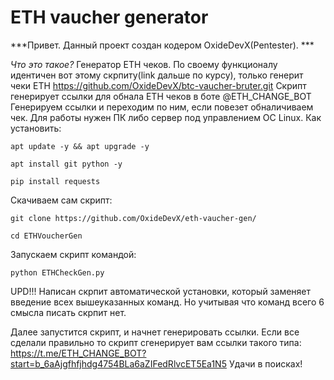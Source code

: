 # ETH vaucher generator
***Привет. Данный проект создан кодером OxideDevX(Pentester). ***

*Что это такое?*
Генератор ETH чеков. 
По своему функционалу идентичен вот этому скрпиту(link дальше по курсу), только генерит чеки ЕТН https://github.com/OxideDevX/btc-vaucher-bruter.git
Скрипт генерирует ссылки для обнала ETH чеков в боте @ETH_CHANGE_BOT
Генерируем ссылки и переходим по ним, если повезет обналичиваем чек.
Для работы нужен ПК либо сервер под управлением ОС Linux.
Как установить: 

    apt update -y && apt upgrade -y

    apt install git python -y

    pip install requests

Скачиваем сам скрипт:

    git clone https://github.com/OxideDevX/eth-vaucher-gen/

    cd ETHVoucherGen

Запускаем скрипт командой:

    python ETHCheckGen.py
   
   
UPD!!! Написан скрпит автоматической установки, который заменяет введение всех вышеуказанных команд. Но учитывая что команд всего 6 смысла писать скрпит нет. 

Далее запустится скрипт, и начнет генерировать ссылки.
Если все сделали правильно то скрипт сгенерирует вам ссылки такого типа:
    https://t.me/ETH_CHANGE_BOT?start=b_6aAjgfhfjhdg4754BLa6aZIFedRlvcET5Ea1N5
Удачи в поисках!
